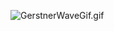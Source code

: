 ![GerstnerWaveGif.gif](https://github.com/donigna/Water-Shader/blob/main/GerstnerWaterGif.gif?raw=true)
